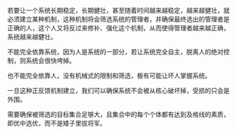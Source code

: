 若要让一个系统长期稳定，长期健壮，甚至随着时间越来越稳定，越来越健壮，就必须建立某种机制，这种机制将会筛选系统的管理者，并确保最终选出的管理者是正确的人，这个人又将反过来修补、强化这个机制，从而使得管理者越来越正确，系统越来越健壮。

不能完全依靠系统，因为人是系统的一部分，若让系统完全自主，脱离人的绝对控制，则系统会很快垮掉。

也不能完全依靠人，没有机械式的限制和筛选，极有可能让坏人掌握系统。

一旦这种正反馈机制建立，我们可以确保系统不会被从核心破坏掉，受损的只会是外围。

需要确保被筛选的目标集合足够大，且集合中的每个个体都有达到及格线的素质，即优中选优，而不是矮子里拔将军。